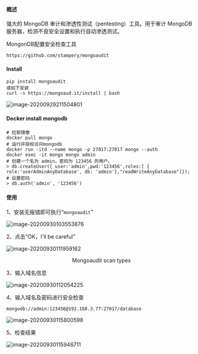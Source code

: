 #### 概述

强大的 MongoDB 审计和渗透性测试（pentesting）工具。用于审计 MongoDB 服务器，检测不良安全设置和执行自动渗透测试。

MongonDB配置安全检查工具

```
https://github.com/stampery/mongoaudit
```

#### Install

```shell
pip install mongoaudit
或如下安装
curl -s https://mongoaud.it/install | bash
```

![image-20200929211504801](/images/mongodb/image-20200929211504801.png)

#### Docker install mongodb

```shell
# 拉取镜像
docker pull mongo
# 运行并授权访问mongodb
docker run -itd --name mongo -p 27017:27017 mongo --auth
docker exec -it mongo mongo admin
# 创建一个名为 admin，密码为 123456 的用户。
> db.createUser({ user:'admin',pwd:'123456',roles:[ { role:'userAdminAnyDatabase', db: 'admin'},"readWriteAnyDatabase"]});
# 设置密码
> db.auth('admin', '123456')
```

#### 使用

1、安装无报错即可执行“`mongoaudit`”

![image-20200930103553876](/images/mongodb/image-20200930103553876.png)

2、点击“OK，I'll be careful”

![image-20200930111959162](/images/mongodb/image-20200930111959162.png)

<center>Mongoaudit scan types</center>

3、输入域名信息

![image-20200930112054225](/images/mongodb/image-20200930112054225.png)

4、输入域名及密码进行安全检查

```shell
mongodb://admin:123456@192.168.3.77:27017/database
```

![image-20200930115800598](/images/mongodb/image-20200930115800598.png)

5、检查结果

![image-20200930115946711](/images/mongodb/image-20200930115946711.png)
